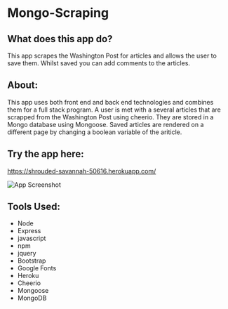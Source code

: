 # Mongo-Scraping

## What does this app do?
This app scrapes the Washington Post for articles and allows the user to save them. Whilst saved you can add comments to the articles. 

## About:
This app uses both front end and back end technologies and combines them for a full stack program. A user is met with a several articles that are scrapped from the Washington Post using cheerio. They are stored in a Mongo database using Mongoose. Saved articles are rendered on a different page by changing a boolean variable of the ariticle. 


## Try the app here:
https://shrouded-savannah-50616.herokuapp.com/

![App Screenshot](/public/assets/images/screenshot.png)

## Tools Used:
* Node
* Express
* javascript
* npm
* jquery
* Bootstrap 
* Google Fonts
* Heroku
* Cheerio
* Mongoose
* MongoDB
